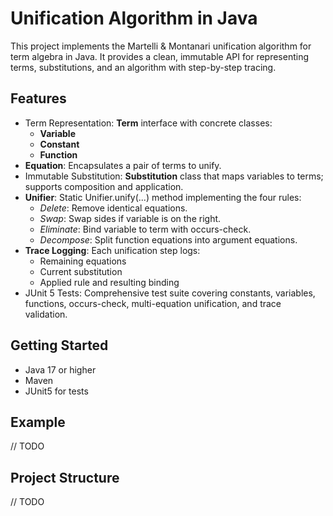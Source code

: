 # Unification Algorithm in Java

This project implements the Martelli & Montanari unification algorithm for term algebra in Java. It provides a clean, immutable API for representing terms, substitutions, and an algorithm with step-by-step tracing.

## Features

- Term Representation: **Term** interface with concrete classes:
  - **Variable**
  - **Constant**
  - **Function**
- **Equation**: Encapsulates a pair of terms to unify.
- Immutable Substitution: **Substitution** class that maps variables to terms; supports composition and application.
- **Unifier**: Static Unifier.unify(...) method implementing the four rules:
  - *Delete*: Remove identical equations.
  - *Swap*: Swap sides if variable is on the right.
  - *Eliminate*: Bind variable to term with occurs-check.
  - *Decompose*: Split function equations into argument equations.
- **Trace Logging**: Each unification step logs:
  - Remaining equations
  - Current substitution
  - Applied rule and resulting binding
- JUnit 5 Tests: Comprehensive test suite covering constants, variables, functions, occurs-check, multi-equation unification, and trace validation.

## Getting Started
- Java 17 or higher
- Maven
- JUnit5 for tests

## Example
// TODO

## Project Structure
// TODO
